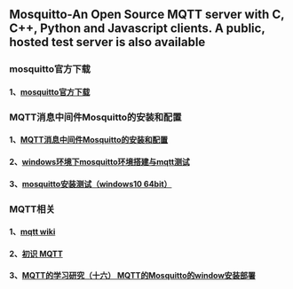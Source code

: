 ## Mosquitto-An Open Source MQTT server with C, C++, Python and Javascript clients. A public, hosted test server is also available
### mosquitto官方下载
#### 1、[mosquitto官方下载](https://mosquitto.org/download/)

### MQTT消息中间件Mosquitto的安装和配置
#### 1、[MQTT消息中间件Mosquitto的安装和配置](https://www.cnblogs.com/mao2080/p/7123072.html)
#### 2、[windows环境下mosquitto环境搭建与mqtt测试](https://blog.csdn.net/pgpanda/article/details/51800865)
#### 3、[mosquitto安装测试（windows10 64bit）](https://blog.csdn.net/mu66mu/article/details/84143168)

### MQTT相关
#### 1、[mqtt wiki](https://github.com/mqtt/mqtt.github.io/wiki)
#### 2、[初识 MQTT](https://www.ibm.com/developerworks/cn/iot/iot-mqtt-why-good-for-iot/index.html)
#### 3、[MQTT的学习研究（十六） MQTT的Mosquitto的window安装部署](https://topmanopensource.iteye.com/blog/1703810)
